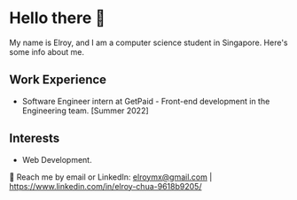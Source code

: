 # Hello there 👋 
My name is Elroy, and I am a computer science student in Singapore. Here's some info about me.
## Work Experience
- Software Engineer intern at GetPaid - Front-end development in the Engineering team. [Summer 2022]

## Interests
- Web Development.

💬 Reach me by email or LinkedIn: elroymx@gmail.com | https://www.linkedin.com/in/elroy-chua-9618b9205/
<!---
elroychua/elroychua is a ✨ special ✨ repository because its `README.md` (this file) appears on your GitHub profile.
You can click the Preview link to take a look at your changes.
--->
